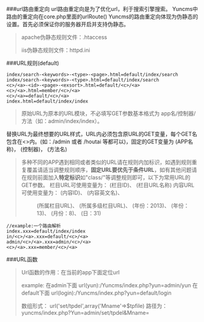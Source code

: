 
###url路由重定向
url路由重定向是为了优化url，利于搜索引擎搜索。
Yuncms中路由的重定向在core.php里面的urlRoute()
Yuncms的路由重定向体现为伪静态的设置。首先必须保证你的服务器开启并支持伪静态。

> apache伪静态规则文件：.htaccess
> 
> iis伪静态规则文件：httpd.ini

###URL规则(default)
```
index/search-<keywords>-<type>-<page>.html=default/index/search
index/search-<keywords>-<type>.html=default/index/search
<c>/<a>-<id>-<page>-<exsort>.html=default/<c>/<a>
<c>/<a>.html=member/<c>/<a>
<c>/<a>=default/<c>/<a>
index.html=default/index/index

```

> 原始URL为原本的URL模块，不必填写GET参数基本格式为 app名/控制器/方法（如：admin/index/index）。
> 
替换URL为最终想要的URL样式，URL内必须包含原URL的GET变量，每个GET名包含在<>内。(如：/admin 或者 /houtai 等都可以)，固定的GET变量为 <app>(APP名称)，<c> (控制器)， <a>(方法名)

>多种不同的APP遇到相同或者类似的URL请在规则内加标识，如遇到规则重复覆盖请适当调整规则顺序，**固定URL要优先于条件URL**，如有其他问题请在规则前面加入**特定标识**如"class/"等调整规则即可，以下为常用URL的GET参数。
栏目URL可使用变量为： <cid> (栏目ID)、<urlname> (栏目URL名称)
内容URL可使用变量为： <aid> (内容ID)、 <urltitle> (内容英文名)、 <dir> (所属栏目URL)、<dirs> (所属多级栏目URL)、 <yyyy> (年份：2013)、 <yy> (年份：13)、 <m> (月份：8)、 <d> (日：31)


```
//example:一个路由解析
index.xxx=default/index/index
in/<c>/<a>.xxx=default/<c>/<a>
admin/<c>/<a>.xxx=admin/<c>/<a>
<c>/<a>.xxx=member/<c>/<a>
```



###URL函数

> Url函数的作用：在当前的app下面定位url
> 
> example: 在admin下面 url(yun):/Yuncms/index.php?yun=admin/yun
				 在default下面 url(login):/Yuncms/index.php?yun=default/login
> 
> 
> 数组形式：
> url('set/tpdel',array('Mname'=>$tpfile)
> 路径为：yuncms/index.php?Yun=admin/set/tpdel&Mname=



